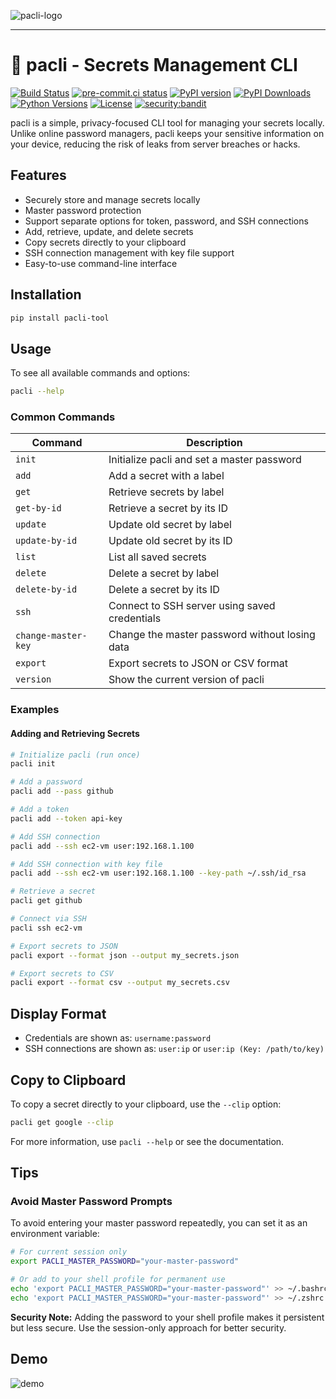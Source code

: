 ![pacli-logo](https://github.com/user-attachments/assets/742d776d-107a-495e-8bcf-5f68f25a087f)

___

# 🔐 pacli - Secrets Management CLI

[![Build Status](https://github.com/imshakil/pacli/actions/workflows/release.yml/badge.svg)](https://github.com/imshakil/pacli/actions)
[![pre-commit.ci status](https://results.pre-commit.ci/badge/github/imShakil/pacli/main.svg)](https://results.pre-commit.ci/latest/github/imShakil/pacli/main)
[![PyPI version](https://img.shields.io/pypi/v/pacli-tool.svg)](https://pypi.org/project/pacli-tool/)
[![PyPI Downloads](https://static.pepy.tech/badge/pacli-tool)](https://pepy.tech/projects/pacli-tool)
[![Python Versions](https://img.shields.io/pypi/pyversions/pacli-tool.svg)](https://pypi.org/project/pacli-tool/)
[![License](https://img.shields.io/github/license/imshakil/pacli)](LICENSE)
[![security:bandit](https://img.shields.io/badge/security-bandit-yellow.svg)](https://github.com/imShakil/pacli)

pacli is a simple, privacy-focused CLI tool for managing your secrets locally. Unlike online password managers, pacli keeps your sensitive information on your device, reducing the risk of leaks from server breaches or hacks.

## Features

- Securely store and manage secrets locally
- Master password protection
- Support separate options for token, password, and SSH connections
- Add, retrieve, update, and delete secrets
- Copy secrets directly to your clipboard
- SSH connection management with key file support
- Easy-to-use command-line interface

## Installation

```sh
pip install pacli-tool
```

## Usage

To see all available commands and options:

```sh
pacli --help
```

### Common Commands

| Command                | Description                                      |
|------------------------|--------------------------------------------------|
| `init`                 | Initialize pacli and set a master password       |
| `add`                  | Add a secret with a label                        |
| `get`                  | Retrieve secrets by label                        |
| `get-by-id`            | Retrieve a secret by its ID                      |
| `update`               | Update old secret by label                       |
| `update-by-id`         | Update old secret by its ID                      |
| `list`                 | List all saved secrets                           |
| `delete`               | Delete a secret by label                         |
| `delete-by-id`         | Delete a secret by its ID                        |
| `ssh`                  | Connect to SSH server using saved credentials    |
| `change-master-key`    | Change the master password without losing data   |
| `export`               | Export secrets to JSON or CSV format             |
| `version`              | Show the current version of pacli                |

### Examples

#### Adding and Retrieving Secrets

```sh
# Initialize pacli (run once)
pacli init

# Add a password
pacli add --pass github

# Add a token
pacli add --token api-key

# Add SSH connection
pacli add --ssh ec2-vm user:192.168.1.100

# Add SSH connection with key file
pacli add --ssh ec2-vm user:192.168.1.100 --key-path ~/.ssh/id_rsa

# Retrieve a secret
pacli get github

# Connect via SSH
pacli ssh ec2-vm

# Export secrets to JSON
pacli export --format json --output my_secrets.json

# Export secrets to CSV
pacli export --format csv --output my_secrets.csv
```

## Display Format

- Credentials are shown as: `username:password`
- SSH connections are shown as: `user:ip` or `user:ip (Key: /path/to/key)`

## Copy to Clipboard

To copy a secret directly to your clipboard, use the `--clip` option:

```sh
pacli get google --clip
```

For more information, use `pacli --help` or see the documentation.

## Tips

### Avoid Master Password Prompts

To avoid entering your master password repeatedly, you can set it as an environment variable:

```sh
# For current session only
export PACLI_MASTER_PASSWORD="your-master-password"

# Or add to your shell profile for permanent use
echo 'export PACLI_MASTER_PASSWORD="your-master-password"' >> ~/.bashrc  # For bash
echo 'export PACLI_MASTER_PASSWORD="your-master-password"' >> ~/.zshrc   # For zsh
```

**Security Note:** Adding the password to your shell profile makes it persistent but less secure. Use the session-only approach for better security.

## Demo

![demo](https://github.com/user-attachments/assets/be7ea309-9f5c-4f5a-a4f3-fdf065577d8b)
